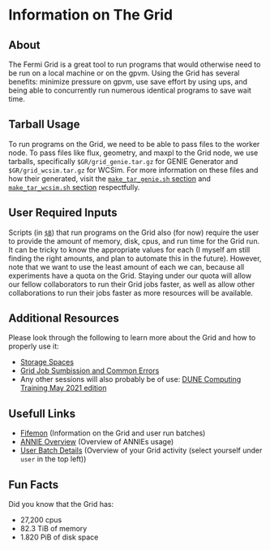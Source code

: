 # Information on The Grid

## About
The Fermi Grid is a great tool to run programs that would otherwise need to be run on a local machine or on the gpvm. Using the Grid has several benefits: minimize pressure on gpvm, use save effort by using ups, and being able to concurrently run numerous identical programs to save wait time.

## Tarball Usage
To run programs on the Grid, we need to be able to pass files to the worker node. 
To pass files like flux, geometry, and maxpl to the Grid node, we use tarballs, specifically `$GR/grid_genie.tar.gz` for GENIE Generator and `$GR/grid_wcsim.tar.gz` for WCSim.
For more information on these files and how their generated, visit the [`make_tar_genie.sh` section](https://github.com/Noah-Everett/ANNIE_gpvm/tree/main/bin#make_tar_geniesh) and [`make_tar_wcsim.sh` section](https://github.com/Noah-Everett/ANNIE_gpvm/tree/main/bin#make_tar_wcsimsh) respectfully.

## User Required Inputs
Scripts (in [`$B`](https://github.com/Noah-Everett/ANNIE_gpvm/tree/main/bin)) that run programs on the Grid also (for now) require the user to provide the amount of memory, disk, cpus, and run time for the Grid run. 
It can be tricky to know the appropriate values for each (I myself am still finding the right amounts, and plan to automate this in the future). 
However, note that we want to use the least amount of each we can, because all experiments have a quota on the Grid.
Staying under our quota will allow our fellow collaborators to run their Grid jobs faster, as well as allow other collaborations to run their jobs faster as more resources will be available.

## Additional Resources
Please look through the following to learn more about the Grid and how to properly use it:
- [Storage Spaces](https://dune.github.io/computing-training-202105/02-storage-spaces/index.html)
- [Grid Job Sumbission and Common Errors](https://dune.github.io/computing-training-202105/07-grid-job-submission/index.html)
- Any other sessions will also probably be of use: [DUNE Computing Training May 2021 edition](https://dune.github.io/computing-training-202105/index.html)

## Usefull Links
- [Fifemon](https://fifemon.fnal.gov/monitor/d/000000185/fifemon-home?orgId=1) (Information on the Grid and user run batches)
- [ANNIE Overview](https://fifemon.fnal.gov/monitor/d/000000004/experiment-overview?orgId=1&var-experiment=annie) (Overview of ANNIEs usage)
- [User Batch Details](https://fifemon.fnal.gov/monitor/d/000000116/user-batch-details?orgId=1) (Overview of your Grid activity (select yourself under `user` in the top left))


## Fun Facts
Did you know that the Grid has:
- 27,200 cpus
- 82.3 TiB of memory
- 1.820 PiB of disk space
